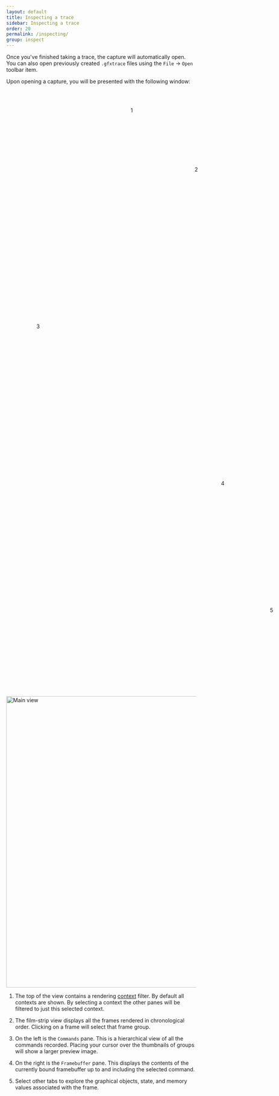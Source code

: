 ```yaml
---
layout: default
title: Inspecting a trace
sidebar: Inspecting a trace
order: 20
permalink: /inspecting/
group: inspect
---
```


Once you've finished taking a trace, the capture will automatically open. You can also open previously created `.gfxtrace` files using the `File` &rarr; `Open` toolbar item.

Upon opening a capture, you will be presented with the following window:

<div class="callout-img">
  <div style="margin: 60px 330px">1</div>
  <div style="margin: 140px 500px">2</div>
  <div style="margin: 400px 80px">3</div>
  <div style="margin: 320px 570px">4</div>
  <div style="margin: 220px 700px">5</div>
  <img src="../images/main-view.png" width="978" height="774" alt="Main view"/>
</div>

<div class="callouts" markdown="block">

1. The top of the view contains a rendering [context](https://www.opengl.org/wiki/OpenGL_Context) filter. By default all contexts are shown. By selecting a context the other panes will be filtered to just this selected context.

1. The film-strip view displays all the frames rendered in chronological order. Clicking on a frame will select that frame group.

1. On the left is the `Commands` pane. This is a hierarchical view of all the commands recorded. Placing your cursor over the thumbnails of groups will show a larger preview image.

1. On the right is the `Framebuffer` pane. This displays the contents of the currently bound framebuffer up to and including the selected command.

1. Select other tabs to explore the graphical objects, state, and memory values associated with the frame.
